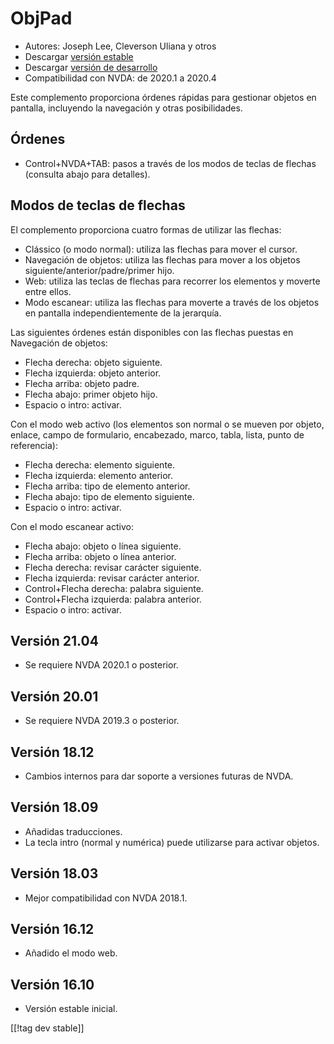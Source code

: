 # ObjPad #

* Autores: Joseph Lee, Cleverson Uliana y otros
* Descargar [versión estable][2]
* Descargar [versión de desarrollo][2]
* Compatibilidad con NVDA: de 2020.1 a 2020.4

Este complemento proporciona órdenes rápidas para gestionar objetos en
pantalla, incluyendo la navegación y otras posibilidades.

## Órdenes

* Control+NVDA+TAB: pasos a través de los modos de teclas de flechas
  (consulta abajo para detalles).

## Modos de teclas de flechas

El complemento proporciona cuatro formas de utilizar las flechas:

* Clássico (o modo normal): utiliza las flechas para mover el cursor.
* Navegación de objetos: utiliza las flechas para mover a los objetos
  siguiente/anterior/padre/primer hijo.
* Web: utiliza las teclas de flechas para recorrer los elementos y moverte
  entre ellos.
* Modo escanear: utiliza las flechas para moverte a través de los objetos en
  pantalla independientemente de la jerarquía.

Las siguientes órdenes están disponibles con las flechas puestas en
Navegación de objetos:

* Flecha derecha: objeto siguiente.
* Flecha izquierda: objeto anterior.
* Flecha arriba: objeto padre.
* Flecha abajo: primer objeto hijo.
* Espacio o intro: activar.

Con el modo web activo (los elementos son normal o se mueven por objeto,
enlace, campo de formulario, encabezado, marco, tabla, lista, punto de
referencia):

* Flecha derecha: elemento siguiente.
* Flecha izquierda: elemento anterior.
* Flecha arriba: tipo de elemento anterior.
* Flecha abajo: tipo de elemento siguiente.
* Espacio o intro: activar.

Con el modo escanear activo:

* Flecha abajo: objeto o línea siguiente.
* Flecha arriba: objeto o línea anterior.
* Flecha derecha: revisar carácter siguiente.
* Flecha izquierda: revisar carácter anterior.
* Control+Flecha derecha: palabra siguiente.
* Control+Flecha izquierda: palabra anterior.
* Espacio o intro: activar.

## Versión 21.04

* Se requiere NVDA 2020.1 o posterior.

## Versión 20.01

* Se requiere NVDA 2019.3 o posterior.

## Versión 18.12

* Cambios internos para dar soporte a versiones futuras de NVDA.

## Versión 18.09

* Añadidas traducciones.
* La tecla intro (normal y numérica) puede utilizarse para activar objetos.

## Versión 18.03

* Mejor compatibilidad con NVDA 2018.1.

## Versión 16.12

* Añadido el modo web.

## Versión 16.10

* Versión estable inicial.

[[!tag dev stable]]

[1]: https://addons.nvda-project.org/files/get.php?file=objPad

[2]: https://addons.nvda-project.org/files/get.php?file=objPad-dev
